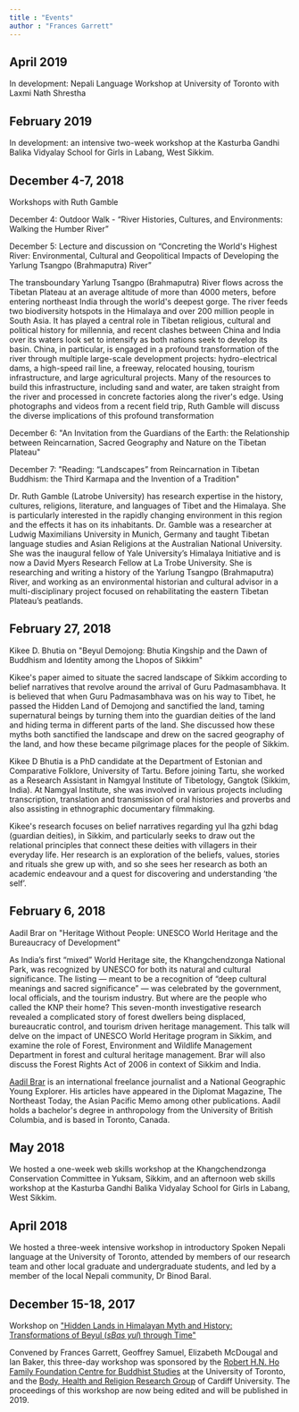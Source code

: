 ```yaml
---
title : "Events"
author : "Frances Garrett"
---
```

## April 2019

In development: Nepali Language Workshop at University of Toronto with Laxmi Nath Shrestha

## February 2019

In development: an intensive two-week workshop at the Kasturba Gandhi Balika Vidyalay School for Girls in Labang, West Sikkim.

## December 4-7, 2018

Workshops with Ruth Gamble

December 4: Outdoor Walk - “River Histories, Cultures, and Environments: Walking the Humber River”

December 5: Lecture and discussion on “Concreting the World's Highest River: Environmental, Cultural and Geopolitical Impacts of Developing the Yarlung Tsangpo (Brahmaputra) River”

The transboundary Yarlung Tsangpo (Brahmaputra) River flows across the Tibetan Plateau at an average altitude of more than 4000 meters, before entering northeast India through the world's deepest gorge. The river feeds two biodiversity hotspots in the Himalaya and over 200 million people in South Asia. It has played a central role in Tibetan religious, cultural and political history for millennia, and recent clashes between China and India over its waters look set to intensify as both nations seek to develop its basin. China, in particular, is engaged in a profound transformation of the river through multiple large-scale development projects: hydro-electrical dams, a high-speed rail line, a freeway, relocated housing, tourism infrastructure, and large agricultural projects. Many of the resources to build this infrastructure, including sand and water, are taken straight from the river and processed in concrete factories along the river's edge. Using photographs and videos from a recent field trip, Ruth Gamble will discuss the diverse implications of this profound transformation

December 6: "An Invitation from the Guardians of the Earth: the Relationship between Reincarnation,
Sacred Geography and Nature on the Tibetan Plateau"

December 7: "Reading: “Landscapes” from Reincarnation in Tibetan Buddhism: the Third Karmapa and the Invention of a Tradition"

Dr. Ruth Gamble (Latrobe University) has research expertise in the history, cultures, religions, literature, and languages of Tibet and the Himalaya. She is particularly interested in the rapidly changing environment in this region and the effects it has on its inhabitants. Dr. Gamble was a researcher at Ludwig Maximilians University in Munich, Germany and taught Tibetan language studies and Asian Religions at the Australian National University. She was the inaugural fellow of Yale University’s Himalaya Initiative and is now a David Myers Research Fellow at La Trobe University. She is researching and writing a history of the Yarlung Tsangpo (Brahmaputra) River, and working as an environmental historian and cultural advisor in a multi-disciplinary project focused on rehabilitating the eastern Tibetan Plateau’s peatlands.

## February 27, 2018

Kikee D. Bhutia on "Beyul Demojong: Bhutia Kingship and the Dawn of Buddhism and Identity among the Lhopos of Sikkim"

Kikee's paper aimed to situate the sacred landscape of Sikkim according to belief narratives that revolve around the arrival of Guru Padmasambhava. It is believed that when Guru Padmasambhava was on his way to Tibet, he passed the Hidden Land of Demojong and sanctified the land, taming supernatural beings by turning them into the guardian deities of the land and hiding terma in different parts of the land. She discussed how these myths both sanctified the landscape and drew on the sacred geography of the land, and how these became pilgrimage places for the people of Sikkim.

Kikee D Bhutia is a PhD candidate at the Department of Estonian and Comparative Folklore, University of Tartu. Before joining Tartu, she worked as a Research Assistant in Namgyal Institute of Tibetology, Gangtok (Sikkim, India). At Namgyal Institute, she was involved in various projects including transcription, translation and transmission of oral histories and proverbs and also assisting in ethnographic documentary filmmaking.

Kikee's research focuses on belief narratives regarding yul lha gzhi bdag (guardian deities), in Sikkim, and particularly seeks to draw out the relational principles that connect these deities with villagers in their everyday life. Her research is an exploration of the beliefs, values, stories and rituals she grew up with, and so she sees her research as both an academic endeavour and a quest for discovering and understanding ‘the self’.

## February 6, 2018

Aadil Brar on "Heritage Without People: UNESCO World Heritage and the Bureaucracy of Development"

As India’s first “mixed” World Heritage site, the Khangchendzonga National Park, was recognized by UNESCO for both its natural and cultural significance. The listing — meant to be a recognition of “deep cultural meanings and sacred significance” — was celebrated by the government, local officials, and the tourism industry. But where are the people who called the KNP their home? This seven-month investigative research revealed a complicated story of forest dwellers being displaced, bureaucratic control, and tourism driven heritage management. This talk will delve on the impact of UNESCO World Heritage program in Sikkim, and examine the role of Forest, Environment and Wildlife Management Department in forest and cultural heritage management. Brar will also discuss the Forest Rights Act of 2006 in context of Sikkim and India.

[Aadil Brar](http://www.aadilbrar.com/) is an international freelance journalist and a National Geographic Young Explorer. His articles have appeared in the Diplomat Magazine, The Northeast Today, the Asian Pacific Memo among other publications. Aadil holds a bachelor's degree in anthropology from the University of British Columbia, and is based in Toronto, Canada.

## May 2018

We hosted a one-week web skills workshop at the Khangchendzonga Conservation Committee in Yuksam, Sikkim, and an afternoon web skills workshop at the Kasturba Gandhi Balika Vidyalay School for Girls in Labang, West Sikkim.

## April 2018

We hosted a three-week intensive workshop in introductory Spoken Nepali language at the University of Toronto, attended by members of our research team and other local graduate and undergraduate students, and led by a member of the local Nepali community, Dr Binod Baral.

## December 15-18, 2017

Workshop on ["Hidden Lands in Himalayan Myth and History: Transformations of Beyul (_sBas yul_) through Time"](http://buddhiststudies.utoronto.ca/events/hiddenlands/)

Convened by Frances Garrett, Geoffrey Samuel, Elizabeth McDougal and Ian Baker, this three-day workshop was sponsored by the [Robert H.N. Ho Family Foundation Centre for Buddhist Studies](http://buddhiststudies.utoronto.ca/) at the University of Toronto, and the [Body, Health and Religion Research Group](http://www.bodyhealthreligion.org.uk/BAHAR/) of Cardiff University. The proceedings of this workshop are now being edited and will be published in 2019.
